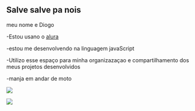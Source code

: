 ## Salve salve pa nois
meu nome e Diogo



-Estou usano o [alura](https://www.alura.com.br)

-estou me desenvolvendo na linguagem javaScript

-Utilizo esse espaço para minha organizazaçao e compartilhamento dos meus projetos desenvolvidos

-manja em andar de moto


![](https://media.tenor.com/_kur1TDLEkQAAAAi/wat.gif)

![](https://media.tenor.com/1fpGXO9aK4gAAAAi/neymar.gif)
